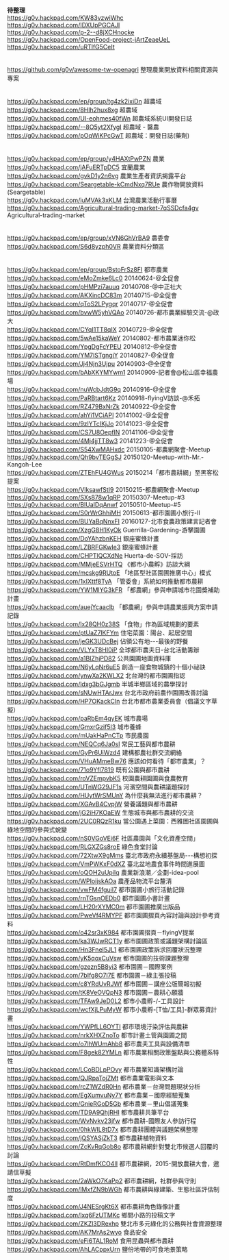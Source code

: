 <b>待整理</b><br>
https://g0v.hackpad.com/KW83vzwiWhc<br>
https://g0v.hackpad.com/IDXUpPGCAJI<br>
https://g0v.hackpad.com/p-2--d8jXCHnocke<br>
https://g0v.hackpad.com/OpenFood-project-jArtZeaeUeL<br>
https://g0v.hackpad.com/uRTlfG5CeIt<br>
<br><br>
https://github.com/g0v/awesome-tw-openagri	整理農業開放資料相關資源與專案<br>
<br><br>
https://g0v.hackpad.com/ep/group/tg4zk2ixiDn	超農域<br>
https://g0v.hackpad.com/8Hlh2hux8xg	超農域<br>
https://g0v.hackpad.com/UI-eohmes40fWn	超農域系統UI開發日誌<br>
https://g0v.hackpad.com/--8O5yt2XfygI	超農域 - 醫農<br>
https://g0v.hackpad.com/pOqWiKPcGwT	超農域：開發日誌(藥劑)<br>
<br><br>
https://g0v.hackpad.com/ep/group/y4HAXtPwPZN	農業<br>
https://g0v.hackpad.com/jAFuERTpDC5	宜蘭農業<br>
https://g0v.hackpad.com/gvkD1y2n6vg	農業生產者資訊揭露平台<br>
https://g0v.hackpad.com/Seargetable-kCmdNxq7RUe	農作物開放資料(Seargetable)<br>
https://g0v.hackpad.com/iuMVAk3xKLM	台灣農業活動行事曆<br>
https://g0v.hackpad.com/Agricultural-trading-market-7qSSDcfa4gv	Agricultural-trading-market<br>
<br><br>
https://g0v.hackpad.com/ep/group/xVN6GhVrBA9	農委會<br>
https://g0v.hackpad.com/S6d8yzph0VR	農業資料分類區<br>
<br><br>
https://g0v.hackpad.com/ep/group/BstoFrSz8FI	都市農業<br>
https://g0v.hackpad.com/eMoZmke6Lc0	20140624-@全促會	<br>
https://g0v.hackpad.com/pHMPzi7auuq	20140708-@中正社大	<br>
https://g0v.hackpad.com/AKXincDC83m	20140715-@全促會	<br>
https://g0v.hackpad.com/qToS2LPygqr	20140717-@全促會	<br>
https://g0v.hackpad.com/bvwW5yhVQAo	20140726-都市農業經驗交流-@政大	<br>
https://g0v.hackpad.com/CYqI1TT8qIX	20140729-@全促會	<br>
https://g0v.hackpad.com/5wAe15kaWeY	20140802-都市農業迷你松	<br>
https://g0v.hackpad.com/YpgDgFcYPEU	20140812-@全促會	<br>
https://g0v.hackpad.com/YM7lSTgngjY	20140827-@全促會	<br>
https://g0v.hackpad.com/Jj4Njn3Ujpu	20140903-@全促會	<br>
https://g0v.hackpad.com/bAbXKYMYwm1	20140909-記者會@松山區幸福農場	<br>
https://g0v.hackpad.com/nuWcbJdtG9q	20140916-@全促會	<br>
https://g0v.hackpad.com/PaRBtart6Kz	20140918-flyingV訪談-@禾拓	<br>
https://g0v.hackpad.com/RZ479BxNrZk	20140922-@全促會	<br>
https://g0v.hackpad.com/ahYi1VCiAPI	20141002-@全促會	<br>
https://g0v.hackpad.com/9zlYTcIKjJo	20141023-@全促會	<br>
https://g0v.hackpad.com/CS7U8OepflN	20141106-@全促會	<br>
https://g0v.hackpad.com/4Mj4jjTT8w3	20141223-@全促會	<br>
https://g0v.hackpad.com/S54XwMAHxdc	20150105-都農網聚會-Meetup	<br>
https://g0v.hackpad.com/Qh9bvTEGgSJ	20150120-Meetup-with-Mr.-Kangoh-Lee	<br>
https://g0v.hackpad.com/ZTEhFU4GWus	20150214「都市農耕網」至黑客松提案	<br>
https://g0v.hackpad.com/VlksawfStI9	20150215-都農網聚會-Meetup	<br>
https://g0v.hackpad.com/SXs878w1qRP	20150307-Meetup-#3<br>
https://g0v.hackpad.com/BlUaIDqAnwf	20150510-Meetup-#5<br>
https://g0v.hackpad.com/S0rWrGhhiMH	20150613-都市園圃小旅行-II	<br>
https://g0v.hackpad.com/BUYaBqNnxFI	20160127-北市食農政策建言記者會	<br>
https://g0v.hackpad.com/XzgG8H1KyOk	Guerrilla-Gardening-游擊園圃	<br>
https://g0v.hackpad.com/DoYAhzbnKEH	銀座蜜蜂計畫<br>
https://g0v.hackpad.com/LZBRFGKwIe3	銀座蜜蜂計畫<br>
https://g0v.hackpad.com/CHPTlQCXdNe	Huerta-de-SOV-採訪	<br>
https://g0v.hackpad.com/MMjeESVrHTQ	《都市小農孵》訪談大綱	<br>
https://g0v.hackpad.com/mcskg9RUtoE	「地區型社區園圃推廣中心」模式	<br>
https://g0v.hackpad.com/1xIXttf8TyA	「管委會」系統如何推動都市農耕	<br>
https://g0v.hackpad.com/YW1MIYG3kFR	「都農網」參與申請城市花園獎補助計畫	<br>
https://g0v.hackpad.com/auejYcaaclb	「都農網」參與申請農業振興方案申請記錄	<br>
https://g0v.hackpad.com/lx28QH0z38S	「食物」作為區域規劃的要素	<br>
https://g0v.hackpad.com/ptUaZ7lKFYm	住宅菜園：陽台、起居空間	<br>
https://g0v.hackpad.com/jeGK3UDcBej	佔領公有地---最後的野餐	<br>
https://g0v.hackpad.com/VLYxT8HI0iP	全球都市農夫日-台北活動籌辦	<br>
https://g0v.hackpad.com/a1BIZhjPD82	公共園圃地圖資料庫	<br>
https://g0v.hackpad.com/N6yLqNr6uE5	創造一座食物城鎮的十個小祕訣	<br>
https://g0v.hackpad.com/ynwXa2KWLX2	北台灣的都市園圃指認	<br>
https://g0v.hackpad.com/ldxg3bGJgmb	半城半鄉區域的農學探討	<br>
https://g0v.hackpad.com/sNUwHTArJwx	台北市政府前農作園圃改善討論	<br>
https://g0v.hackpad.com/HP7OKackCln	台北市都市農業委員會（倡議文字草擬）	<br>
https://g0v.hackpad.com/paRbEm4qyEK	城市農場	<br>
https://g0v.hackpad.com/GmxrGzif5I3	城市養蜂	<br>
https://g0v.hackpad.com/mUakHaPnCTp	市民農園	<br>
https://g0v.hackpad.com/NEQCq6Ja0sI	常民工藝與都市農耕	<br>
https://g0v.hackpad.com/GyPr6UiWzd4	建構都農社群交流網絡	<br>
https://g0v.hackpad.com/VHuAMmeBw76	應該如何看待「都市農業」？	<br>
https://g0v.hackpad.com/71o9Yfl7819	既有公園與都市農耕	<br>
https://g0v.hackpad.com/roVZEmpvbK5	校園農耕園圃與食農教育	<br>
https://g0v.hackpad.com/UTnWG29JF1s	河濱空間與農耕議題探討	<br>
https://g0v.hackpad.com/HUytWrSMUnY	為什麼我無法進行都市農耕？	<br>
https://g0v.hackpad.com/XGAvB4CvpjW	營養議題與都市農耕	<br>
https://g0v.hackpad.com/jG2iH7KOaEW	生態城市與都市農耕的交流	<br>
https://g0v.hackpad.com/2UC0RQzR1ku	當公園遇上菜園：西雅圖社區園圃與綠地空間的參與式蛻變	<br>
https://g0v.hackpad.com/nS0VGoVEi6F	社區農園與「文化資產空間」	<br>
https://g0v.hackpad.com/RLGXZGs8roE	綠色食堂討論	<br>
https://g0v.hackpad.com/72XtwX9gMms	臺北市政府永續基盤局---構想初探	<br>
https://g0v.hackpad.com/VmPWKxF0dXZ	臺北盆地農食事件時間進展圖	<br>
https://g0v.hackpad.com/oQOH2uUpiIq	農業新浪潮／企劃-idea-pool	<br>
https://g0v.hackpad.com/WPIoijskAOa	農產品物流平台釐清	<br>
https://g0v.hackpad.com/vwFM4fguiI7	都市園圃小旅行活動記錄	<br>
https://g0v.hackpad.com/rnTGsnOEDb0	都市園圃小書計畫	<br>
https://g0v.hackpad.com/LH20rXYMC0m	都市園圃推廣出版品	<br>
https://g0v.hackpad.com/PweVf4RMYPF	都市園圃摺頁內容討論與設計參考資料	<br>
https://g0v.hackpad.com/o42sr3xK984	都市園圃摺頁－flyingV提案	<br>
https://g0v.hackpad.com/ka3WJwRCT1y	都市園圃政策或議題架構討論區	<br>
https://g0v.hackpad.com/Hn3FneI5JL1	都市園圃政策訴求回覆狀況整理	<br>
https://g0v.hackpad.com/yK5qoxCuVsw	都市園圃的技術課題整理	<br>
https://g0v.hackpad.com/gzezn5B8yi3	都市園圃－國際案例	<br>
https://g0v.hackpad.com/7bIfg8O7I7E	都市園圃－綠主張投稿	<br>
https://g0v.hackpad.com/c8YRdUvRJWf	都市園圃－講座公版簡報初擬	<br>
https://g0v.hackpad.com/tK8VeOVQpN3	都市園圃－農耕心願牆	<br>
https://g0v.hackpad.com/TFAw9JeD0L2	都市小農孵-/-工具設計	<br>
https://g0v.hackpad.com/wcfXjLPuMyW	都市小農孵-[T恤/工具]-群眾募資計畫	<br>
https://g0v.hackpad.com/YWPfLL6OYTI	都市環境汙染評估與農耕	<br>
https://g0v.hackpad.com/nrkXHXZnoTo	都市計畫土管與園圃之間	<br>
https://g0v.hackpad.com/o7lhWUmAhb8	都市農夫工具與設備清單	<br>
https://g0v.hackpad.com/F8gek82YMLn	都市農業相關政策盤點與公務體系特性	<br>
https://g0v.hackpad.com/LCoBDLpPOvy	都市農業知識架構討論	<br>
https://g0v.hackpad.com/QJRpaTojZMt	都市農業電影與文本	<br>
https://g0v.hackpad.com/rcZ1WZdR0Hn	都市農業－台灣問題現狀分析	<br>
https://g0v.hackpad.com/EgXumvuNy7Y	都市農業－國際經驗蒐集	<br>
https://g0v.hackpad.com/GnieRGoD5Gb	都市農業－里山倡議蒐集	<br>
https://g0v.hackpad.com/TD9A9QhjRHI	都市農耕共筆平台	<br>
https://g0v.hackpad.com/WvNvkv23jfw	都市農耕-國際友人參訪行程	<br>
https://g0v.hackpad.com/0hkWIL8tD7x	都市農耕團體與議題架構整理	<br>
https://g0v.hackpad.com/jQSYASjZkT3	都市農耕植物資料	<br>
https://g0v.hackpad.com/ZcKvRqGob8o	都市農耕網針對雙北市候選人回覆的討論	<br>
https://g0v.hackpad.com/RtDmfKCO4II	都市農耕網，2015-開放農耕大會，邀請信草擬	<br>
https://g0v.hackpad.com/2aWkO7KaPp2	都市農耕網，社群參與守則	<br>
https://g0v.hackpad.com/lMxfZN9bWGh	都市農耕與綠建築、生態社區評估制度	<br>
https://g0v.hackpad.com/J4NESrgKt6X	都市農耕角色錄像計畫	<br>
https://g0v.hackpad.com/lxq6FzUTMKc	鄉間小路的投稿文字	<br>
https://g0v.hackpad.com/ZKZl3DRexhp	雙北市多元綠化的公務與社會資源整理	<br>
https://g0v.hackpad.com/AK7MrAs2wyo	食品安全	<br>
https://g0v.hackpad.com/eFi6TAL1RoM	食用昆蟲與都市農耕	<br>
https://g0v.hackpad.com/AhLACppxUrn	鹽份地帶的可食地景策略	<br>
